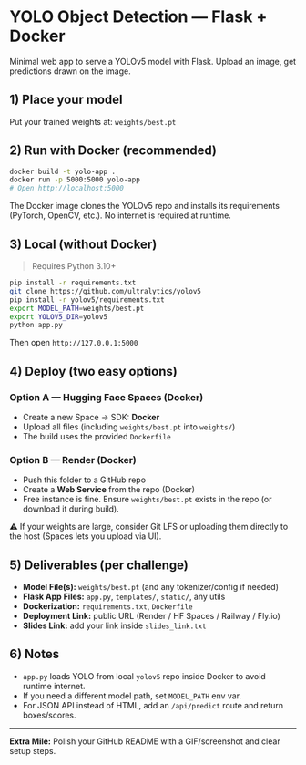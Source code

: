 
# YOLO Object Detection — Flask + Docker

Minimal web app to serve a YOLOv5 model with Flask. Upload an image, get predictions drawn on the image.

## 1) Place your model
Put your trained weights at: `weights/best.pt`

## 2) Run with Docker (recommended)

```bash
docker build -t yolo-app .
docker run -p 5000:5000 yolo-app
# Open http://localhost:5000
```

The Docker image clones the YOLOv5 repo and installs its requirements (PyTorch, OpenCV, etc.).
No internet is required at runtime.

## 3) Local (without Docker)
> Requires Python 3.10+

```bash
pip install -r requirements.txt
git clone https://github.com/ultralytics/yolov5
pip install -r yolov5/requirements.txt
export MODEL_PATH=weights/best.pt
export YOLOV5_DIR=yolov5
python app.py
```

Then open `http://127.0.0.1:5000`

## 4) Deploy (two easy options)

### Option A — Hugging Face Spaces (Docker)
- Create a new Space → SDK: **Docker**
- Upload all files (including `weights/best.pt` into `weights/`)
- The build uses the provided `Dockerfile`

### Option B — Render (Docker)
- Push this folder to a GitHub repo
- Create a **Web Service** from the repo (Docker)
- Free instance is fine. Ensure `weights/best.pt` exists in the repo (or download it during build).

⚠️ If your weights are large, consider Git LFS or uploading them directly to the host (Spaces lets you upload via UI).

## 5) Deliverables (per challenge)
- **Model File(s):** `weights/best.pt` (and any tokenizer/config if needed)
- **Flask App Files:** `app.py`, `templates/`, `static/`, any utils
- **Dockerization:** `requirements.txt`, `Dockerfile`
- **Deployment Link:** public URL (Render / HF Spaces / Railway / Fly.io)
- **Slides Link:** add your link inside `slides_link.txt`

## 6) Notes
- `app.py` loads YOLO from local `yolov5` repo inside Docker to avoid runtime internet.
- If you need a different model path, set `MODEL_PATH` env var.
- For JSON API instead of HTML, add an `/api/predict` route and return boxes/scores.

---
**Extra Mile:** Polish your GitHub README with a GIF/screenshot and clear setup steps.
